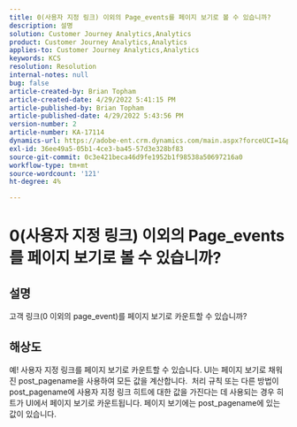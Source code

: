 ```yaml
---
title: 0(사용자 지정 링크) 이외의 Page_events를 페이지 보기로 볼 수 있습니까?
description: 설명
solution: Customer Journey Analytics,Analytics
product: Customer Journey Analytics,Analytics
applies-to: Customer Journey Analytics,Analytics
keywords: KCS
resolution: Resolution
internal-notes: null
bug: false
article-created-by: Brian Topham
article-created-date: 4/29/2022 5:41:15 PM
article-published-by: Brian Topham
article-published-date: 4/29/2022 5:43:56 PM
version-number: 2
article-number: KA-17114
dynamics-url: https://adobe-ent.crm.dynamics.com/main.aspx?forceUCI=1&pagetype=entityrecord&etn=knowledgearticle&id=aba6b38d-e3c7-ec11-a7b6-0022480a10ee
exl-id: 36ee49a5-05b1-4ce3-ba45-57d3e328bf83
source-git-commit: 0c3e421beca46d9fe1952b1f98538a50697216a0
workflow-type: tm+mt
source-wordcount: '121'
ht-degree: 4%

---
```


# 0(사용자 지정 링크) 이외의 Page_events를 페이지 보기로 볼 수 있습니까?

## 설명


고객 링크(0 이외의 page_event)를 페이지 보기로 카운트할 수 있습니까?


## 해상도


예! 사용자 지정 링크를 페이지 보기로 카운트할 수 있습니다. UI는 페이지 보기로 채워진 post_pagename을 사용하여 모든 값을 계산합니다.  처리 규칙 또는 다른 방법이 post_pagename에 사용자 지정 링크 히트에 대한 값을 가진다는 데 사용되는 경우 히트가 UI에서 페이지 보기로 카운트됩니다. 페이지 보기에는 post_pagename에 있는 값이 있습니다.
